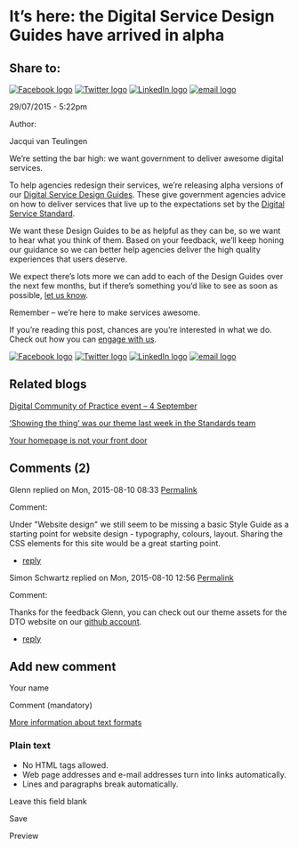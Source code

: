 It’s here: the Digital Service Design Guides have arrived in alpha
==================================================================

Share to:
---------

[![Facebook logo](https://www.dto.gov.au/profiles/govcms/modules/features/govcms_share_links/images/facebook.png)](http://www.facebook.com/sharer.php?u=https%3A//www.dto.gov.au/blog/it-s-here-digital-service-design-guides-have-arrived-alpha&t=It%E2%80%99s%20here%3A%20the%20Digital%20Service%20Design%20Guides%20have%20arrived%20in%20alpha "Share on Facebook") [![Twitter logo](https://www.dto.gov.au/profiles/govcms/modules/features/govcms_share_links/images/twitter.png)](http://twitter.com/share?url=https%3A//www.dto.gov.au/blog/it-s-here-digital-service-design-guides-have-arrived-alpha&text=It%E2%80%99s%20here%3A%20the%20Digital%20Service%20Design%20Guides%20have%20arrived%20in%20alpha "Share this on Twitter") [![LinkedIn logo](https://www.dto.gov.au/profiles/govcms/modules/features/govcms_share_links/images/linkedin.png)](http://www.linkedin.com/shareArticle?mini=true&url=https%3A//www.dto.gov.au/blog/it-s-here-digital-service-design-guides-have-arrived-alpha&title=It%E2%80%99s%20here%3A%20the%20Digital%20Service%20Design%20Guides%20have%20arrived%20in%20alpha&summary=We%E2%80%99re%20setting%20the%20bar%20high%3A%20we%20want%20government%20to%20deliver%20awesome%20digital%20services.To%20help%20agencies%20redesign%20their%20services%2C%20we%E2%80%99re%20releasing%20alpha%20versions%20of%20our%20Digital%20Service%20Design%20Guides.%20These%20give%20government%20agencies%20advice%20on%20how%20to%20deliver%20services%20that%20live%20up%20to%20the%20expectations%20set%20by%20the%20Digital%20Service%20Standard.&source=Digital%20Transformation%20Office "Publish this post to LinkedIn") [![email logo](https://www.dto.gov.au/profiles/govcms/modules/features/govcms_share_links/images/email.png)](mailto:?subject=It%E2%80%99s%20here%3A%20the%20Digital%20Service%20Design%20Guides%20have%20arrived%20in%20alpha&body=https%3A//www.dto.gov.au/blog/it-s-here-digital-service-design-guides-have-arrived-alpha "Share via email")

29/07/2015 - 5:22pm

Author: 

Jacqui van Teulingen

We’re setting the bar high: we want government to deliver awesome digital services.

To help agencies redesign their services, we’re releasing alpha versions of our [Digital Service Design Guides](../design-guides.html). These give government agencies advice on how to deliver services that live up to the expectations set by the [Digital Service Standard](../standard/index.html).

We want these Design Guides to be as helpful as they can be, so we want to hear what you think of them. Based on your feedback, we’ll keep honing our guidance so we can better help agencies deliver the high quality experiences that users deserve.

We expect there’s lots more we can add to each of the Design Guides over the next few months, but if there’s something you’d like to see as soon as possible, [let us know](../feedback%3Furl_from=We%2520are%2520building.html).

Remember – we’re here to make services awesome.

If you’re reading this post, chances are you’re interested in what we do. Check out how you can [engage with us](../contact-us.html).

[![Facebook logo](https://www.dto.gov.au/profiles/govcms/modules/features/govcms_share_links/images/facebook.png)](http://www.facebook.com/sharer.php?u=https%3A//www.dto.gov.au/blog/it-s-here-digital-service-design-guides-have-arrived-alpha&t=It%E2%80%99s%20here%3A%20the%20Digital%20Service%20Design%20Guides%20have%20arrived%20in%20alpha "Share on Facebook") [![Twitter logo](https://www.dto.gov.au/profiles/govcms/modules/features/govcms_share_links/images/twitter.png)](http://twitter.com/share?url=https%3A//www.dto.gov.au/blog/it-s-here-digital-service-design-guides-have-arrived-alpha&text=It%E2%80%99s%20here%3A%20the%20Digital%20Service%20Design%20Guides%20have%20arrived%20in%20alpha "Share this on Twitter") [![LinkedIn logo](https://www.dto.gov.au/profiles/govcms/modules/features/govcms_share_links/images/linkedin.png)](http://www.linkedin.com/shareArticle?mini=true&url=https%3A//www.dto.gov.au/blog/it-s-here-digital-service-design-guides-have-arrived-alpha&title=It%E2%80%99s%20here%3A%20the%20Digital%20Service%20Design%20Guides%20have%20arrived%20in%20alpha&summary=We%E2%80%99re%20setting%20the%20bar%20high%3A%20we%20want%20government%20to%20deliver%20awesome%20digital%20services.To%20help%20agencies%20redesign%20their%20services%2C%20we%E2%80%99re%20releasing%20alpha%20versions%20of%20our%20Digital%20Service%20Design%20Guides.%20These%20give%20government%20agencies%20advice%20on%20how%20to%20deliver%20services%20that%20live%20up%20to%20the%20expectations%20set%20by%20the%20Digital%20Service%20Standard.&source=Digital%20Transformation%20Office "Publish this post to LinkedIn") [![email logo](https://www.dto.gov.au/profiles/govcms/modules/features/govcms_share_links/images/email.png)](mailto:?subject=It%E2%80%99s%20here%3A%20the%20Digital%20Service%20Design%20Guides%20have%20arrived%20in%20alpha&body=https%3A//www.dto.gov.au/blog/it-s-here-digital-service-design-guides-have-arrived-alpha "Share via email")

Related blogs
-------------

[Digital Community of Practice event – 4 September](1136.html)

[‘Showing the thing’ was our theme last week in the Standards team](1131.html)

[Your homepage is not your front door](1111.html)

Comments (2)
------------

Glenn replied on Mon, 2015-08-10 08:33 [Permalink](../comment/1556.html#comment-1556)

Comment: 

Under "Website design" we still seem to be missing a basic Style Guide as a starting point for website design - typography, colours, layout. Sharing the CSS elements for this site would be a great starting point.

-   [reply](https://www.dto.gov.au/comment/reply/1066/1556)

Simon Schwartz replied on Mon, 2015-08-10 12:56 [Permalink](../comment/1571.html#comment-1571)

Comment: 

Thanks for the feedback Glenn, you can check out our theme assets for the DTO website on our [github account](https://github.com/AusDTO/dto_whitesite).

-   [reply](https://www.dto.gov.au/comment/reply/1066/1571)

Add new comment
---------------

Your name

Comment (mandatory)

[More information about text formats](../filter/tips.html)

### Plain text

-   No HTML tags allowed.
-   Web page addresses and e-mail addresses turn into links automatically.
-   Lines and paragraphs break automatically.

Leave this field blank

Save

Preview

